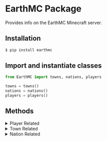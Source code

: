 # EarthMC Package

Provides info on the EarthMC Minecraft server. 

## Installation
```bash
$ pip install earthmc
```

## Import and instantiate classes
```py
from EarthMC import towns, nations, players

towns = towns()
nations = nations()
players = players()
```

## Methods
<details>
<summary>Player Related</summary>
<p>

### Get all online players
```py
onlinePlayers = players.allOnline()

print(onlinePlayers)

# => [{"x": 0, "y": 64, "z": 0, "isUnderground": true, "nickname": "PlayerNickname", "name": "PlayerName"}, ...]
```

### Get an online player
```py
op = players.getOnlinePlayer("PlayerName")

print(op)

# => {"x": 0, "y": 64, "z": 0, "isUnderground": true, "nickname": "PlayerNickname", "name": "PlayerName"}
```
</p>
</details>  

<details>
<summary>Town Related</summary>
<p>

### Get all towns
```py
allTowns = towns.all()

print(allTowns)

# => [{ area: 975, x: -352, z: -9904, name: 'TownName', nation: 'NationName', mayor: 'MayorName', residents: ['Resident', 'OtherResident', ...], pvp: false, mobs: false, public: false, explosion: false, fire: false, capital: true }, ...]
```

### Get a town by name
```py
town = towns.get("TownName")

print(town)

# => { area: 975, x: -352, z: -9904, name: 'TownName', nation: 'NationName', mayor: 'MayorName', residents: ['Resident', 'OtherResident', ...], pvp: false, mobs: false, public: false, explosion: false, fire: false, capital: true }
```
</p>
</details>

<details>
<summary>Nation Related</summary>
<p>

### Get all nations
```py
allNations = nations.all()

print(allNations)

# => [{ name: 'NationName', residents: ['Resident', 'OtherResident', ...], towns: ['Town', 'OtherTown', ...], king: 'KingName', capitalName: 'CapitalName', capitalX: -352, capitalZ: -9904, area: 7289 }, ...]
```

### Get a nation by name
```py
nation = nations.get("NationName")

print(nation)

# => { name: 'NationName', residents: ['Resident', 'OtherResident', ...], towns: ['Town', 'OtherTown', ...], king: 'KingName', capitalName: 'CapitalName', capitalX: -352, capitalZ: -9904, area: 7289 }
```
</p>
</details>  